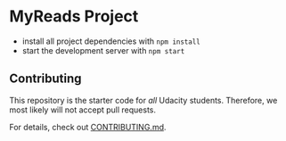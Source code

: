 # MyReads Project

* install all project dependencies with `npm install`
* start the development server with `npm start`

## Contributing

This repository is the starter code for _all_ Udacity students. Therefore, we most likely will not accept pull requests.

For details, check out [CONTRIBUTING.md](CONTRIBUTING.md).
